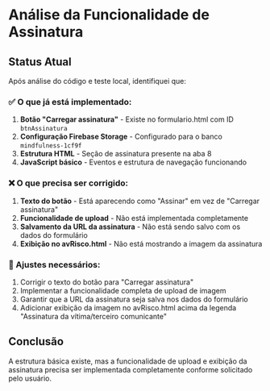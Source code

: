 # Análise da Funcionalidade de Assinatura

## Status Atual

Após análise do código e teste local, identifiquei que:

### ✅ O que já está implementado:
1. **Botão "Carregar assinatura"** - Existe no formulario.html com ID `btnAssinatura`
2. **Configuração Firebase Storage** - Configurado para o banco `mindfulness-1cf9f`
3. **Estrutura HTML** - Seção de assinatura presente na aba 8
4. **JavaScript básico** - Eventos e estrutura de navegação funcionando

### ❌ O que precisa ser corrigido:
1. **Texto do botão** - Está aparecendo como "Assinar" em vez de "Carregar assinatura"
2. **Funcionalidade de upload** - Não está implementada completamente
3. **Salvamento da URL da assinatura** - Não está sendo salvo com os dados do formulário
4. **Exibição no avRisco.html** - Não está mostrando a imagem da assinatura

### 🔧 Ajustes necessários:
1. Corrigir o texto do botão para "Carregar assinatura"
2. Implementar a funcionalidade completa de upload de imagem
3. Garantir que a URL da assinatura seja salva nos dados do formulário
4. Adicionar exibição da imagem no avRisco.html acima da legenda "Assinatura da vítima/terceiro comunicante"

## Conclusão
A estrutura básica existe, mas a funcionalidade de upload e exibição da assinatura precisa ser implementada completamente conforme solicitado pelo usuário.

